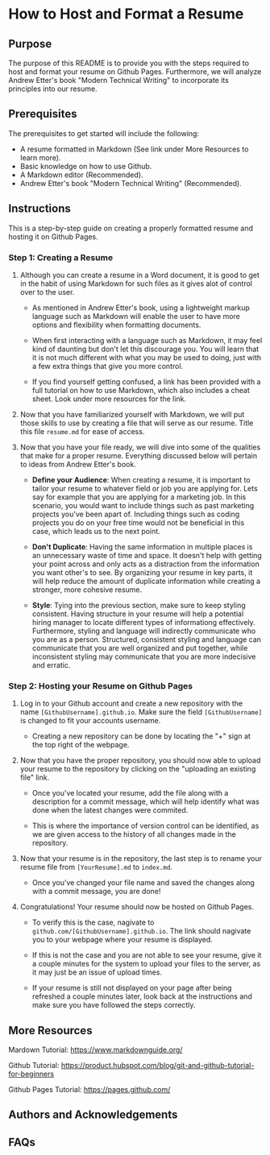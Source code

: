 # How to Host and Format a Resume
## Purpose
The purpose of this README is to provide you with the steps required to host and format your resume on Github Pages. Furthermore, we will analyze Andrew Etter's book "Modern Technical Writing" to incorporate its principles into our resume. 
## Prerequisites
The prerequisites to get started will include the following:
- A resume formatted in Markdown (See link under More Resources to learn more).
- Basic knowledge on how to use Github.
- A Markdown editor (Recommended).
- Andrew Etter's book "Modern Technical Writing" (Recommended).
## Instructions
This is a step-by-step guide on creating a properly formatted resume and hosting it on Github Pages.
### Step 1: Creating a Resume
  1. Although you can create a resume in a Word document, it is good to get in the habit of using Markdown for such files as it gives alot of control over to the user.

       - As mentioned in Andrew Etter's book, using a lightweight markup language such as Markdown will enable the user to have more options and flexibility when formatting documents.
    
       - When first interacting with a language such as Markdown, it may feel kind of daunting but don't let this discourage you. You will learn that it is not much different with what you may be used to doing, just with a few extra things that give you more control.
    
       - If you find yourself getting confused, a link has been provided with a full tutorial on how to use Markdown, which also includes a cheat sheet. Look under more resources for the link.
    
  2. Now that you have familiarized yourself with Markdown, we will put those skills to use by creating a file that will serve as our resume. Title this file `resume.md` for ease of access.

  3. Now that you have your file ready, we will dive into some of the qualities that make for a proper resume. Everything discussed below will pertain to ideas from Andrew Etter's book.
     
     - **Define your Audience**: When creating a resume, it is important to tailor your resume to whatever field or job you are applying for. Lets say for example that you are applying for a marketing job. In this scenario, you would want to include things such as past marketing projects you've been apart of. Including things such as coding projects you do on your free time would not be beneficial in this case, which leads us to the next point.
       
     - **Don't Duplicate**: Having the same information in multiple places is an unnecessary waste of time and space. It doesn't help with getting your point across and only acts as a distraction from the information you want other's to see. By organizing your resume in key parts, it will help reduce the amount of duplicate information while creating a stronger, more cohesive resume.
       
     - **Style**: Tying into the previous section, make sure to keep styling consistent. Having structure in your resume will help a potential hiring manager to locate different types of informationg effectively. Furthermore, styling and language will indirectly communicate who you are as a person. Structured, consistent styling and language can communicate that you are well organized and put together, while inconsistent styling may communicate that you are more indecisive and erratic.
       
### Step 2: Hosting your Resume on Github Pages
  1. Log in to your Github account and create a new repository with the name `[GithubUsername].github.io`. Make sure the field `[GithubUsername]` is changed to fit your accounts username.
     
     - Creating a new repository can be done by locating the "+" sign at the top right of the webpage.
       
  3. Now that you have the proper repository, you should now able to upload your resume to the repository by clicking on the "uploading an existing file" link.
      
     - Once you've located your resume, add the file along with a description for a commit message, which will help identify what was done when the latest changes were commited.
       
     - This is where the importance of version control can be identified, as we are given access to the history of all changes made in the repository.
       
  5. Now that your resume is in the repository, the last step is to rename your resume file from `[YourResume].md` to `index.md`.

     - Once you've changed your file name and saved the changes along with a commit message, you are done!

  6. Congratulations! Your resume should now be hosted on Github Pages.

     - To verify this is the case, nagivate to `github.com/[GithubUsername].github.io`. The link should nagivate you to your webpage where your resume is displayed.
    
     - If this is not the case and you are not able to see your resume, give it a couple minutes for the system to upload your files to the server, as it may just be an issue of upload times.
    
     - If your resume is still not displayed on your page after being refreshed a couple minutes later, look back at the instructions and make sure you have followed the steps correctly.

## More Resources
Mardown Tutorial: https://www.markdownguide.org/

Github Tutorial: https://product.hubspot.com/blog/git-and-github-tutorial-for-beginners

Github Pages Tutorial: https://pages.github.com/

## Authors and Acknowledgements
## FAQs
